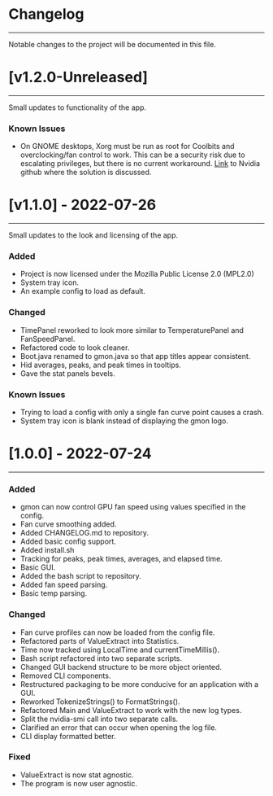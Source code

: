 # Changelog
___
Notable changes to the project will be documented in this file.

# [v1.2.0-Unreleased]
___

Small updates to functionality of the app.

### Known Issues

- On GNOME desktops, Xorg must be run as root for Coolbits and overclocking/fan control to work. This can be a security risk due to escalating privileges, but there is no current workaround. [Link](https://github.com/NVIDIA/nvidia-settings/issues/65#issuecomment-832921061) to Nvidia github where the solution is discussed.

# [v1.1.0] - 2022-07-26
___
Small updates to the look and licensing of the app.

### Added

- Project is now licensed under the Mozilla Public License 2.0 (MPL2.0)
- System tray icon.
- An example config to load as default.

### Changed

- TimePanel reworked to look more similar to TemperaturePanel and FanSpeedPanel.
- Refactored code to look cleaner.
- Boot.java renamed to gmon.java so that app titles appear consistent.
- Hid averages, peaks, and peak times in tooltips.
- Gave the stat panels bevels.

### Known Issues

- Trying to load a config with only a single fan curve point causes a crash.
- System tray icon is blank instead of displaying the gmon logo.

# [1.0.0] - 2022-07-24
___



### Added

- gmon can now control GPU fan speed using values specified in the config.
- Fan curve smoothing added.
- Added CHANGELOG.md to repository.
- Added basic config support.
- Added install.sh
- Tracking for peaks, peak times, averages, and elapsed time.
- Basic GUI.
- Added the bash script to repository.
- Added fan speed parsing.
- Basic temp parsing.

### Changed

- Fan curve profiles can now be loaded from the config file.
- Refactored parts of ValueExtract into Statistics.
- Time now tracked using LocalTime and currentTimeMillis().
- Bash script refactored into two separate scripts.
- Changed GUI backend structure to be more object oriented.
- Removed CLI components.
- Restructured packaging to be more conducive for an application with a GUI.
- Reworked TokenizeStrings() to FormatStrings().
- Refactored Main and ValueExtract to work with the new log types.
- Split the nvidia-smi call into two separate calls.
- Clarified an error that can occur when opening the log file.
- CLI display formatted better.

### Fixed

- ValueExtract is now stat agnostic.
- The program is now user agnostic.
